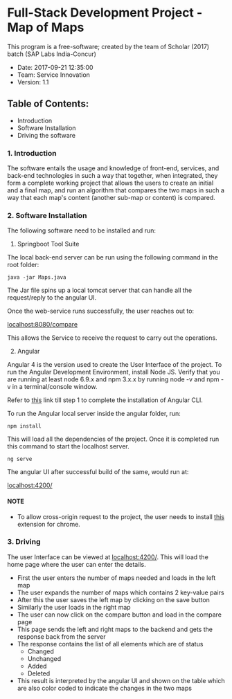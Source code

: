 # Full-Stack Development Project - Map of Maps

This program is a free-software; created by the team of Scholar (2017) batch (SAP Labs India-Concur)

* Date: 2017-09-21 12:35:00  
* Team: Service Innovation
* Version: 1.1


## Table of Contents:

* Introduction
* Software Installation
* Driving the software


### 1. Introduction

The software entails the usage and knowledge of front-end, services, and back-end technologies in such a way that together, when integrated, they form a complete working project that allows the users to create an initial and a final map, and run an algorithm that compares the two maps in such a way that each map's content (another sub-map or content) is compared.

### 2. Software Installation

The following software need to be installed and run:

1. Springboot Tool Suite

The local back-end server can be run using the following command in the root folder:

```shell
java -jar Maps.java
```

The Jar file spins up a local tomcat server that can handle all the request/reply to the angular UI.

Once the web-service runs successfully, the user reaches out to:

[localhost:8080/compare](localhost:8080/)

This allows the Service to receive the request to carry out the operations.

<!-- This is responsible to help run the Web Service for our project, that will link the User Interface with the Core-Logic. To install STS, you need to install the [Java Development Kit (JDK)](https://www.google.co.in/url?sa=t&rct=j&q=&esrc=s&source=web&cd=1&cad=rja&uact=8&ved=0ahUKEwj_sb_N3rXWAhVJKY8KHegIB0gQFggnMAA&url=http%3A%2F%2Fwww.oracle.com%2Ftechnetwork%2Fjava%2Fjavase%2Fdownloads%2Findex.html&usg=AFQjCNG9HwUyCVwOIeJtJFVQ2YKXrRFNmg) version 1.8.0_144.

Along with the same, the user needs to install the [Springboot Tool Suite](https://www.google.co.in/url?sa=t&rct=j&q=&esrc=s&source=web&cd=1&cad=rja&uact=8&ved=0ahUKEwjm5L-F37XWAhXJvI8KHfKaBcEQFggnMAA&url=https%3A%2F%2Fspring.io%2Ftools%2Fsts%2Fall&usg=AFQjCNFxdvECL8gmUMX84tBTkSNC3NN9dA) version 3.9.0. -->


2. Angular

Angular 4 is the version used to create the User Interface of the project. To run the Angular Development Environment, install Node JS. Verify that you are running at least node 6.9.x and npm 3.x.x by running node -v and npm -v in a terminal/console window.

Refer to [this](https://angular.io/guide/quickstart) link till step 1 to complete the installation of Angular CLI.

To run the Angular local server inside the angular folder, run:
```shell
npm install
```
This will load all the dependencies of the project. Once it is completed run this command to start the localhost server.

```shell
ng serve
```

The angular UI after successful build of the same, would run at:

[localhost:4200/](localhost:4200/)

#### NOTE
* To allow cross-origin request to the project, the user needs to install [this](https://chrome.google.com/webstore/detail/allow-control-allow-origi/nlfbmbojpeacfghkpbjhddihlkkiljbi) extension for chrome.

### 3. Driving

The user Interface can be viewed at [localhost:4200/](localhost:4200/). This will load the home page where the user can enter the details.

* First the user enters the number of maps needed and loads in the left map
* The user expands the number of maps which contains 2 key-value pairs
* After this the user saves the left map by clicking on the save button
* Similarly the user loads in the right map
* The user can now click on the compare button and load in the compare page
* This page sends the left and right maps to the backend and gets the response back from the server
* The response contains the list of all elements which are of status
  - Changed
  - Unchanged
  - Added
  - Deleted
* This result is interpreted by the angular UI and shown on the table which are also color coded to indicate the changes in the two maps
